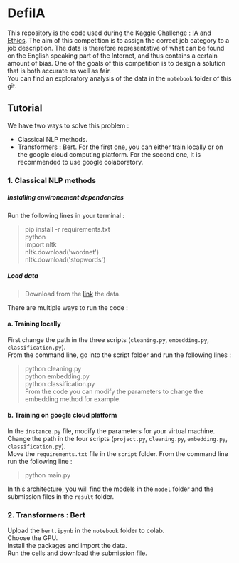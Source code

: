# DefiIA

This repository is the code used during the Kaggle Challenge : [IA and Ethics](https://www.kaggle.com/c/defi-ia-insa-toulouse/overview). The aim of this competition is to assign the correct job category to a job description.
The data is therefore representative of what can be found on the English speaking part of the Internet, and thus contains a certain amount of bias. One of the goals of this competition is to design a solution that is both accurate as well as fair. <br />
You can find an exploratory analysis of the data in the `notebook` folder of this git. <br />

## Tutorial

We have two ways to solve this problem :
- Classical NLP methods.
- Transformers : Bert.
For the first one, you can either train locally or on the google cloud computing platform. For the second one, it is recommended to use google colaboratory. 

### 1. Classical NLP methods

##### Installing environement dependencies
Run the following lines in your terminal : 
> pip install -r requirements.txt <br />
> python <br />
> import nltk <br />
> nltk.download('wordnet') <br />
> nltk.download('stopwords') <br />

##### Load data
> Download from the [link](https://www.kaggle.com/c/defi-ia-insa-toulouse/data) the data.


There are multiple ways to run the code :

#### a. Training locally 
First change the path in the three scripts (`cleaning.py`, `embedding.py`, `classification.py`). <br />
From the command line, go into the script folder and run the following lines : <br />
> python cleaning.py <br />
> python embedding.py <br />
> python classification.py <br />
From the code you can modify the parameters to change the embedding method for example. <br />


#### b. Training on google cloud platform
In the `instance.py` file, modify the parameters for your virtual machine. <br />
Change the path in the four scripts (`project.py`, `cleaning.py`, `embedding.py`, `classification.py`). <br />
Move the `requirements.txt` file in the `script` folder.
From the command line run the following line :
> python main.py

In this architecture, you will find the models in the `model` folder and the submission files in the `result` folder. <br />


### 2. Transformers : Bert
Upload the `bert.ipynb` in the `notebook` folder to colab. <br />
Choose the GPU. <br />
Install the packages and import the data. <br /> 
Run the cells and download the submission file. <br />
